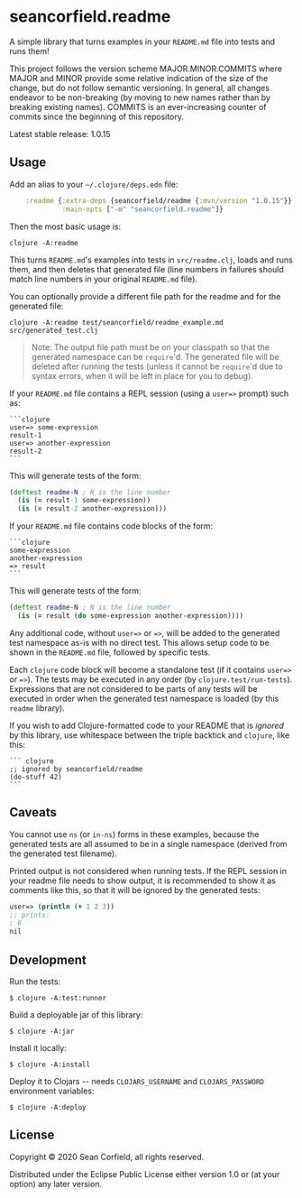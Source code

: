 # seancorfield.readme

A simple library that turns examples in your `README.md` file into tests and runs them!

This project follows the version scheme MAJOR.MINOR.COMMITS where MAJOR and MINOR provide some relative indication of the size of the change, but do not follow semantic versioning. In general, all changes endeavor to be non-breaking (by moving to new names rather than by breaking existing names). COMMITS is an ever-increasing counter of commits since the beginning of this repository.

Latest stable release: 1.0.15

## Usage

Add an alias to your `~/.clojure/deps.edn` file:

``` clojure
    :readme {:extra-deps {seancorfield/readme {:mvn/version "1.0.15"}}
             :main-opts ["-m" "seancorfield.readme"]}
```

Then the most basic usage is:

    clojure -A:readme

This turns `README.md`'s examples into tests in `src/readme.clj`, loads and runs them, and then deletes that generated file (line numbers in failures should match line numbers in your original `README.md` file).

You can optionally provide a different file path for the readme and for the generated file:

    clojure -A:readme test/seancorfield/readme_example.md src/generated_test.clj

> Note: The output file path must be on your classpath so that the generated namespace can be `require`'d. The generated file will be deleted after running the tests (unless it cannot be `require`'d due to syntax errors, when it will be left in place for you to debug).

If your `README.md` file contains a REPL session (using a `user=>` prompt) such as:

    ```clojure
    user=> some-expression
    result-1
    user=> another-expression
    result-2
    ```

This will generate tests of the form:

``` clojure
(deftest readme-N ; N is the line number
  (is (= result-1 some-expression))
  (is (= result-2 another-expression)))
```

If your `README.md` file contains code blocks of the form:

    ```clojure
    some-expression
    another-expression
    => result
    ```

This will generate tests of the form:

``` clojure
(deftest readme-N ; N is the line number
  (is (= result (do some-expression another-expression))))
```

Any additional code, without `user=>` or `=>`, will be added to the generated test namespace as-is with no direct test. This allows setup code to be shown in the `README.md` file, followed by specific tests.

Each `clojure` code block will become a standalone test (if it contains `user=>` or `=>`). The tests may be executed in any order (by `clojure.test/run-tests`). Expressions that are not considered to be parts of any tests will be executed in order when the generated test namespace is loaded (by this `readme` library).

If you wish to add Clojure-formatted code to your README that is _ignored_ by this library, use whitespace between the triple backtick and `clojure`, like this:

    ``` clojure
    ;; ignored by seancorfield/readme
    (do-stuff 42)
    ```

## Caveats

You cannot use `ns` (or `in-ns`) forms in these examples, because the generated tests are all assumed to be in a single namespace (derived from the generated test filename).

Printed output is not considered when running tests. If the REPL session in your readme file needs to show output, it is recommended to show it as comments like this, so that it will be ignored by the generated tests:

```clojure
user=> (println (+ 1 2 3))
;; prints:
; 6
nil
```

## Development

Run the tests:

    $ clojure -A:test:runner

Build a deployable jar of this library:

    $ clojure -A:jar

Install it locally:

    $ clojure -A:install

Deploy it to Clojars -- needs `CLOJARS_USERNAME` and `CLOJARS_PASSWORD` environment variables:

    $ clojure -A:deploy

## License

Copyright © 2020 Sean Corfield, all rights reserved.

Distributed under the Eclipse Public License either version 1.0 or (at
your option) any later version.
